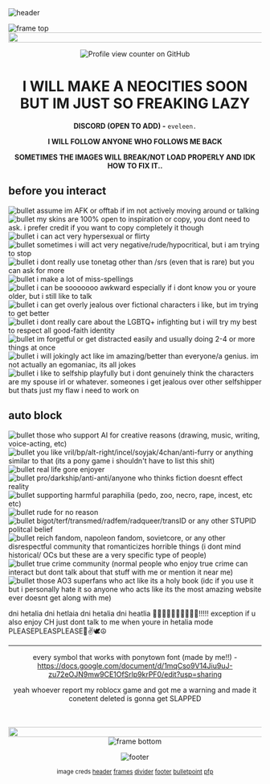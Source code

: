 
 <img src="https://i.ibb.co/XfCWr4zb/Untitled140-20250725193750.png" alt="header">

![frame top](https://i.ibb.co/DP90YJFZ/tumblr-f698d579634b29c9011e4b253ec063e2-dc5480ef-1280-1.png)
<img src="https://i.ibb.co/7tHvQnY1/tumblr-a7fbe97a06140342cd3b3ea1211074cb-5c0ad068-1280.png" width="1050" height="20">

<div align="center">
  
![Profile view counter on GitHub](https://komarev.com/ghpvc/?username=eveleen-evee&color=yellow&style=plastic&width=50&height=50)

# I WILL MAKE A NEOCITIES SOON BUT IM JUST SO FREAKING LAZY 
**DISCORD (OPEN TO ADD) -** `eveleen.`

**I WILL FOLLOW ANYONE WHO FOLLOWS ME BACK**

**SOMETIMES THE IMAGES WILL BREAK/NOT LOAD PROPERLY AND IDK HOW TO FIX IT..**

</div>

## before you interact
![bullet](https://i.ibb.co/0VXdycBB/tumblr-8635b9969b67ff00a0c70bda53dceac8-fdeeb76e-75.webp) assume im AFK or offtab if im not actively moving around or talking<br/>
![bullet](https://i.ibb.co/0VXdycBB/tumblr-8635b9969b67ff00a0c70bda53dceac8-fdeeb76e-75.webp) my skins are 100% open to inspiration or copy, you dont need to ask. i prefer credit if you want to copy completely it though<br/>
![bullet](https://i.ibb.co/0VXdycBB/tumblr-8635b9969b67ff00a0c70bda53dceac8-fdeeb76e-75.webp) i can act very hypersexual or flirty<br/>
![bullet](https://i.ibb.co/0VXdycBB/tumblr-8635b9969b67ff00a0c70bda53dceac8-fdeeb76e-75.webp) sometimes i will act very negative/rude/hypocritical, but i am trying to stop<br/>
![bullet](https://i.ibb.co/0VXdycBB/tumblr-8635b9969b67ff00a0c70bda53dceac8-fdeeb76e-75.webp) i dont really use tonetag other than /srs (even that is rare) but you can ask for more<br/>
![bullet](https://i.ibb.co/0VXdycBB/tumblr-8635b9969b67ff00a0c70bda53dceac8-fdeeb76e-75.webp) i make a lot of miss-spellings<br/>
![bullet](https://i.ibb.co/0VXdycBB/tumblr-8635b9969b67ff00a0c70bda53dceac8-fdeeb76e-75.webp) i can be sooooooo awkward especially if i dont know you or youre older, but i still like to talk<br/>
![bullet](https://i.ibb.co/0VXdycBB/tumblr-8635b9969b67ff00a0c70bda53dceac8-fdeeb76e-75.webp) i can get overly jealous over fictional characters i like, but im trying to get better<br/>
![bullet](https://i.ibb.co/0VXdycBB/tumblr-8635b9969b67ff00a0c70bda53dceac8-fdeeb76e-75.webp) i dont really care about the LGBTQ+ infighting but i will try my best to respect all good-faith identity<br/>
![bullet](https://i.ibb.co/0VXdycBB/tumblr-8635b9969b67ff00a0c70bda53dceac8-fdeeb76e-75.webp) im forgetful or get distracted easily and usually doing 2-4 or more things at once<br/>
![bullet](https://i.ibb.co/0VXdycBB/tumblr-8635b9969b67ff00a0c70bda53dceac8-fdeeb76e-75.webp) i will jokingly act like im amazing/better than everyone/a genius. im not actually an egomaniac, its all jokes<br/>
![bullet](https://i.ibb.co/0VXdycBB/tumblr-8635b9969b67ff00a0c70bda53dceac8-fdeeb76e-75.webp) i like to selfship playfully but i dont genuinely think the characters are my spouse irl or whatever. someones i get jealous over other selfshipper but thats just my flaw i need to work on


## auto block
![bullet](https://i.ibb.co/0VXdycBB/tumblr-8635b9969b67ff00a0c70bda53dceac8-fdeeb76e-75.webp) those who support AI for creative reasons (drawing, music, writing, voice-acting, etc)<br/>
![bullet](https://i.ibb.co/0VXdycBB/tumblr-8635b9969b67ff00a0c70bda53dceac8-fdeeb76e-75.webp) you like vril/bp/alt-right/incel/soyjak/4chan/anti-furry or anything similar to that (its a pony game i shouldn't have to list this shit)<br/>
![bullet](https://i.ibb.co/0VXdycBB/tumblr-8635b9969b67ff00a0c70bda53dceac8-fdeeb76e-75.webp) real life gore enjoyer<br/>
![bullet](https://i.ibb.co/0VXdycBB/tumblr-8635b9969b67ff00a0c70bda53dceac8-fdeeb76e-75.webp) pro/darkship/anti-anti/anyone who thinks fiction doesnt effect reality<br/>
![bullet](https://i.ibb.co/0VXdycBB/tumblr-8635b9969b67ff00a0c70bda53dceac8-fdeeb76e-75.webp) supporting harmful paraphilia (pedo, zoo, necro, rape, incest, etc etc)<br/>
![bullet](https://i.ibb.co/0VXdycBB/tumblr-8635b9969b67ff00a0c70bda53dceac8-fdeeb76e-75.webp) rude for no reason<br/>
![bullet](https://i.ibb.co/0VXdycBB/tumblr-8635b9969b67ff00a0c70bda53dceac8-fdeeb76e-75.webp) bigot/terf/transmed/radfem/radqueer/transID or any other STUPID politcal belief<br/>
![bullet](https://i.ibb.co/0VXdycBB/tumblr-8635b9969b67ff00a0c70bda53dceac8-fdeeb76e-75.webp) reich fandom, napoleon fandom, sovietcore, or any other disrespectful community that romanticizes horrible things (i dont mind historical/ OCs but these are a very specific type of people)<br/>
![bullet](https://i.ibb.co/0VXdycBB/tumblr-8635b9969b67ff00a0c70bda53dceac8-fdeeb76e-75.webp) true crime community (normal people who enjoy true crime can interact but dont talk about that stuff with me or mention it near me)<br/>
![bullet](https://i.ibb.co/0VXdycBB/tumblr-8635b9969b67ff00a0c70bda53dceac8-fdeeb76e-75.webp) those AO3 superfans who act like its a holy book (idc if you use it but i personally hate it so anyone who acts like its the most amazing website ever doesnt get along with me) <br/>

dni hetalia dni hetlaia dni hetalia dni heatlia 🫤🫤🫤🫤🫤🫤🫤🫤🫤🫤!!!!! exception if u also enjoy CH just dont talk to me when youre in hetalia mode PLEASEPLEASPLEASE🥹✌️🕊️☮️

-----
<div align="center">

every symbol that works with ponytown font (made by me!!) -
https://docs.google.com/document/d/1mqCso9V14Jiu9uJ-zu72eOJN9mw9CE1OfSrlp9krPF0/edit?usp=sharing

<center>yeah whoever report my roblocx game and got me a warning and made it conetent deleted is gonna get SLAPPED </center>
‎ 

‎‎ 
<img src="https://i.ibb.co/7tHvQnY1/tumblr-a7fbe97a06140342cd3b3ea1211074cb-5c0ad068-1280.png" width="1050" height="20">
![frame bottom](https://i.ibb.co/HTdsDVyn/tumblr-7e274d2ec6d9e532884fe8afaec8f42f-08d8a0e2-1280-1.png)


![footer](https://i.ibb.co/4RvG0cF0/ffffferfggnhrertfg.png)


<sub>image creds
[header](https://finelythreadedsky.tumblr.com/post/156318898162/boris-anikin-1947)
[frames](https://www.tumblr.com/honeyluvsw/784281021112877056/sun-themed-dividers-yellow-orange-red)
[divider](https://www.tumblr.com/bronzewasp/776942919151206400/gustav-klimt-when-i-was-a-child-i-loved-the)
[footer](https://ca.pinterest.com/pin/2322237302443700/)
[bulletpoint](https://www.tumblr.com/emojinator/740310225452711936/yellow-pixels)
[pfp](https://ca.pinterest.com/pin/1829656094550338/)
</div>
